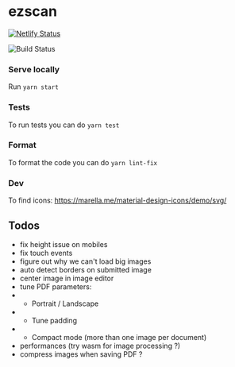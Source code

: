 # ezscan

[![Netlify Status](https://api.netlify.com/api/v1/badges/50a74bb9-f1a7-4b41-b9a2-5c8f6fafda8d/deploy-status)](https://app.netlify.com/sites/ezscan/deploys)

![Build Status](https://github.com/sfluor/ezscan/workflows/Node%20CI/badge.svg?branch=master)


### Serve locally

Run `yarn start`

### Tests

To run tests you can do `yarn test`

### Format

To format the code you can do `yarn lint-fix`

### Dev

To find icons: https://marella.me/material-design-icons/demo/svg/

## Todos

- fix height issue on mobiles
- fix touch events
- figure out why we can't load big images
- auto detect borders on submitted image
- center image in image editor
- tune PDF parameters:
- - Portrait / Landscape
- - Tune padding
- - Compact mode (more than one image per document)
- performances (try wasm for image processing ?)
- compress images when saving PDF ?
